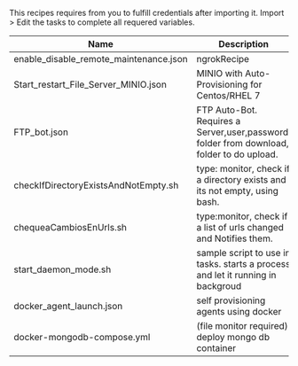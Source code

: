 This recipes requires from you to fulfill credentials after importing it.
Import > Edit the tasks to complete all requered variables.

| Name | Description | Link |
| ----- | ----- | ----- |
| enable_disable_remote_maintenance.json | ngrokRecipe | |
| Start_restart_File_Server_MINIO.json | MINIO with Auto-Provisioning for Centos/RHEL 7 | |
| FTP_bot.json | FTP Auto-Bot. Requires a Server,user,password, folder from download, folder to do upload. | |
| checkIfDirectoryExistsAndNotEmpty.sh | type: monitor, check if a directory exists and its not empty, using bash. | |
| chequeaCambiosEnUrls.sh |  type:monitor, check if a list of urls changed and Notifies them. | |
| start_daemon_mode.sh | sample script to use in tasks. starts a process and let it running in backgroud | [download](https://raw.githubusercontent.com/theeye-io/recipes/master/linux_recipes/start_daemon_mode.sh) |
| docker_agent_launch.json | self provisioning agents using docker | [download](https://raw.githubusercontent.com/theeye-io/recipes/master/linux_recipes/docker_agent_launch.json) |
| docker-mongodb-compose.yml | (file monitor required) deploy mongo db container | [download](https://raw.githubusercontent.com/theeye-io/recipes/master/linux_recipes/docker-mongo-compose.yml)
